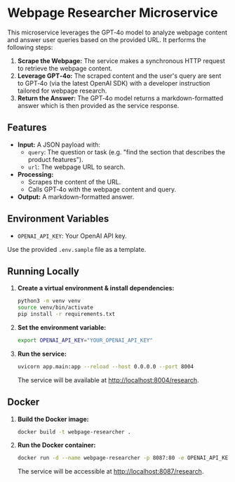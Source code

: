 # Webpage Researcher Microservice

This microservice leverages the GPT‑4o model to analyze webpage content and answer user queries based on the provided URL. It performs the following steps:

1. **Scrape the Webpage:** The service makes a synchronous HTTP request to retrieve the webpage content.
2. **Leverage GPT‑4o:** The scraped content and the user's query are sent to GPT‑4o (via the latest OpenAI SDK) with a developer instruction tailored for webpage research.
3. **Return the Answer:** The GPT‑4o model returns a markdown-formatted answer which is then provided as the service response.

## Features

- **Input:** A JSON payload with:
  - `query`: The question or task (e.g. "find the section that describes the product features").
  - `url`: The webpage URL to search.
- **Processing:**
  - Scrapes the content of the URL.
  - Calls GPT‑4o with the webpage content and query.
- **Output:** A markdown-formatted answer.

## Environment Variables

- `OPENAI_API_KEY`: Your OpenAI API key.

Use the provided `.env.sample` file as a template.

## Running Locally

1. **Create a virtual environment & install dependencies:**

   ```bash
   python3 -m venv venv
   source venv/bin/activate
   pip install -r requirements.txt
   ```

2. **Set the environment variable:**

   ```bash
   export OPENAI_API_KEY="YOUR_OPENAI_API_KEY"
   ```

3. **Run the service:**

   ```bash
   uvicorn app.main:app --reload --host 0.0.0.0 --port 8004
   ```

   The service will be available at [http://localhost:8004/research](http://localhost:8004/research).

## Docker

1. **Build the Docker image:**

   ```bash
   docker build -t webpage-researcher .
   ```

2. **Run the Docker container:**

   ```bash
   docker run -d --name webpage-researcher -p 8087:80 -e OPENAI_API_KEY="YOUR_OPENAI_API_KEY" webpage-researcher
   ```

   The service will be accessible at [http://localhost:8087/research](http://localhost:8087/research).
